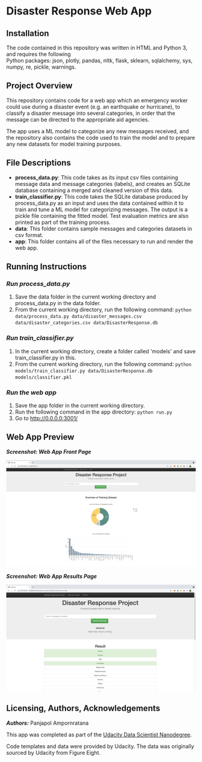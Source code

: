 # Disaster Response Web App

## Installation
The code contained in this repository was written in HTML and Python 3, and requires the following </br> Python packages: json, plotly, pandas, nltk, flask, sklearn, sqlalchemy, sys, numpy, re, pickle, warnings.

## Project Overview
This repository contains code for a web app which an emergency worker could use during a disaster event (e.g. an earthquake or hurricane), to classify a disaster message into several categories, in order that the message can be directed to the appropriate aid agencies. 

The app uses a ML model to categorize any new messages received, and the repository also contains the code used to train the model and to prepare any new datasets for model training purposes.

## File Descriptions
* **process_data.py**: This code takes as its input csv files containing message data and message categories (labels), and creates an SQLite database containing a merged and cleaned version of this data.
* **train_classifier.py**: This code takes the SQLite database produced by process_data.py as an input and uses the data contained within it to train and tune a ML model for categorizing messages. The output is a pickle file containing the fitted model. Test evaluation metrics are also printed as part of the training process.
* **data**: This folder contains sample messages and categories datasets in csv format.
* **app**: This folder contains all of the files necessary to run and render the web app.

## Running Instructions
### ***Run process_data.py***
1. Save the data folder in the current working directory and process_data.py in the data folder.
2. From the current working directory, run the following command:
`python data/process_data.py data/disaster_messages.csv data/disaster_categories.csv data/DisasterResponse.db`

### ***Run train_classifier.py***
1. In the current working directory, create a folder called 'models' and save train_classifier.py in this.
2. From the current working directory, run the following command:
`python models/train_classifier.py data/DisasterResponse.db models/classifier.pkl`

### ***Run the web app***
1. Save the app folder in the current working directory.
2. Run the following command in the app directory:
    `python run.py`
3. Go to http://0.0.0.0:3001/

## Web App Preview

***Screenshot: Web App Front Page***


![Screenshot 1](https://github.com/hhej/disaster-response-pipeline/blob/3ef66f71e75ac5bb370c508d62f5dbd7b6eb65e0/ScreenShotFrontPage.png)

***Screenshot: Web App Results Page***


![Screenshot 2](https://github.com/hhej/disaster-response-pipeline/blob/3ef66f71e75ac5bb370c508d62f5dbd7b6eb65e0/ScreenShotResultPage.png)


## Licensing, Authors, Acknowledgements
***Authors:*** Panjapol Ampornratana

This app was completed as part of the [Udacity Data Scientist Nanodegree](https://www.udacity.com/course/data-scientist-nanodegree--nd025). 

Code templates and data were provided by Udacity. The data was originally sourced by Udacity from Figure Eight.
